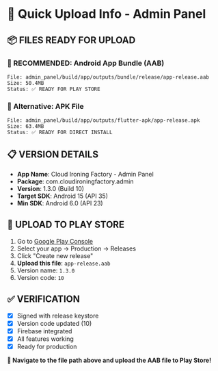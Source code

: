 # 🚀 Quick Upload Info - Admin Panel

## 📦 **FILES READY FOR UPLOAD**

### **🎯 RECOMMENDED: Android App Bundle (AAB)**
```
File: admin_panel/build/app/outputs/bundle/release/app-release.aab
Size: 50.4MB
Status: ✅ READY FOR PLAY STORE
```

### **📱 Alternative: APK File**
```
File: admin_panel/build/app/outputs/flutter-apk/app-release.apk  
Size: 63.4MB
Status: ✅ READY FOR DIRECT INSTALL
```

## 📋 **VERSION DETAILS**

- **App Name**: Cloud Ironing Factory - Admin Panel
- **Package**: com.cloudironingfactory.admin
- **Version**: 1.3.0 (Build 10)
- **Target SDK**: Android 15 (API 35)
- **Min SDK**: Android 6.0 (API 23)

## 🏪 **UPLOAD TO PLAY STORE**

1. Go to [Google Play Console](https://play.google.com/console/)
2. Select your app → Production → Releases
3. Click "Create new release"
4. **Upload this file**: `app-release.aab`
5. Version name: `1.3.0`
6. Version code: `10`

## ✅ **VERIFICATION**

- [x] Signed with release keystore
- [x] Version code updated (10)
- [x] Firebase integrated
- [x] All features working
- [x] Ready for production

**📂 Navigate to the file path above and upload the AAB file to Play Store!** 